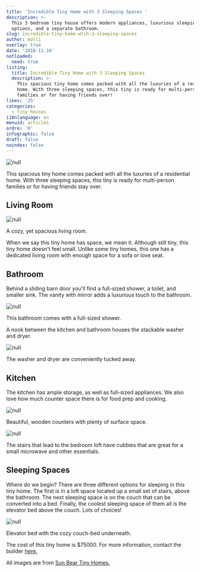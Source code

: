 ```yaml
---
title: 'Incredible Tiny Home with 3 Sleeping Spaces '
description: >-
  This 3 bedroom tiny house offers modern appliances, luxurious sleeping
  options, and a separate bathroom. 
slug: incredible-tiny-home-wtih-3-sleeping-spaces
author: molli
overlay: true
date: '2018-11-10'
notloaded:
  need: true
listing:
  title: Incredible Tiny Home with 3 Sleeping Spaces
  description: >-
    This spacious tiny home comes packed with all the luxuries of a residential
    home. With three sleeping spaces, this tiny is ready for multi-person
    families or for having friends over!
likes: '25'
categories:
  - tiny houses
i18nlanguage: en
menuid: articles
ordre: '0'
infographic: false
draft: false
noindex: false
---
```

![null](/img/sunbear.jpg)

This spacious tiny home comes packed with all the luxuries of a residential home. With three sleeping spaces, this tiny is ready for multi-person families or for having friends stay over.

## Living Room

![null](/img/whitehouse_livingroom.jpg)

<span class="figcaption">A cozy, yet spacious living room.</span>

When we say this tiny home has space, we mean it. Although still tiny, this tiny home doesn't feel small. Unlike some tiny homes, this one has a dedicated living room with enough space for a sofa or love seat. 

## Bathroom

Behind a sliding barn door you'll find a full-sized shower, a toilet, and smaller sink. The vanity with mirror adds a luxurious touch to the bathroom.

![null](/img/whitehouse_bathroom1.jpg)

<span class="figcaption">This bathroom comes with a full-sized shower.</span>

A nook between the kitchen and bathroom houses the stackable washer and dryer.

![null](/img/whitehouse_laundry.jpg)

<span class="figcaption">The washer and dryer are conveniently tucked away.</span>

## Kitchen

The kitchen has ample storage, as well as full-sized appliances. We also love how much counter space there is for food prep and cooking. 

![null](/img/whitehouse_kitchen.jpg)

<span class="figcaption">Beautiful, wooden counters with plenty of surface space.</span>

![null](/img/whitehouse_kitchen2.jpg)

<span class="figcaption">The stairs that lead to the bedroom loft have cubbies that are great for a small microwave and other essentials.</span>

## Sleeping Spaces

Where do we begin? There are three different options for sleeping in this tiny home. The first is in a loft space located up a small set of stairs, above the bathroom. The next sleeping space is on the couch that can be converted into a bed. Finally, the coolest sleeping space of them all is the elevator bed above the couch. Lots of choices!

![null](/img/whitehouse_elevatorbed.jpg)

<span class="figcaption">Elevator bed with the cozy couch-bed underneath.</span>

The cost of this tiny home is $75000. For more information, contact the builder [here.](http://sunbeartinyhomes.com/)

All images are from [Sun Bear Tiny Homes.](http://sunbeartinyhomes.com/)
